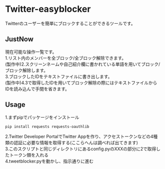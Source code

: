 # Twitter-easyblocker
Twitterのユーザーを簡単にブロックすることができるツールです。 
## JustNow
現在可能な操作一覧です。  
1.リスト内のメンバーを全ブロック/全ブロック解除できます。  
(製作中)2.スクリーンネームや自己紹介欄に書かれている単語を用いてブロック/ブロック解除します。  
3.ブロックしたIDをテキストファイルに書き出します。  
(製作中)4.3で取得したIDを用いてブロック解除の際にはテキストファイルからIDを読み込んで手間を省きます。  
## Usage
1.まずpipでパッケージをインストール 
```
pip install requests requests-oauthlib
```
2.Twitter Developer PortalでTwitter Appを作り、アクセストークンなどの4種類の認証に必要な情報を取得する(ここらへんは調べれば出てきます)  
3.このスクリプトと同じディレクトリにあるconfig.pyのXXXの部分に2で取得したトークン類を入れる  
4.tweetblocker.pyを動かし、指示通りに進む  
